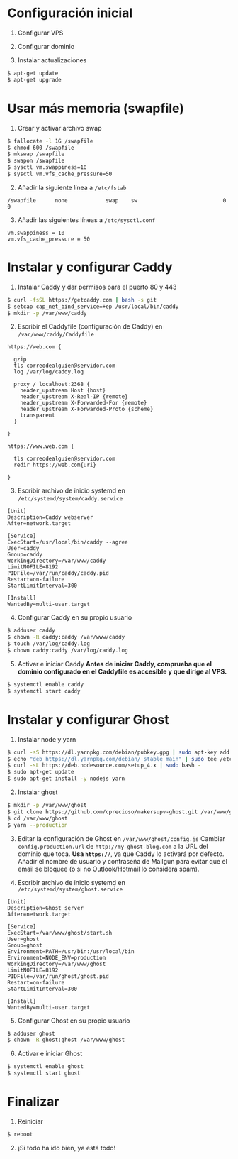 # Configuración inicial
1. Configurar VPS

2. Configurar dominio

3. Instalar actualizaciones
  ```sh
  $ apt-get update
  $ apt-get upgrade
  ```

# Usar más memoria (swapfile)
1. Crear y activar archivo swap
  ```sh
  $ fallocate -l 1G /swapfile
  $ chmod 600 /swapfile
  $ mkswap /swapfile
  $ swapon /swapfile
  $ sysctl vm.swappiness=10
  $ sysctl vm.vfs_cache_pressure=50
  ```

2. Añadir la siguiente línea a `/etc/fstab`
  ```
  /swapfile      none            swap    sw                           0 0
  ```

3. Añadir las siguientes líneas a `/etc/sysctl.conf`
  ```
  vm.swappiness = 10
  vm.vfs_cache_pressure = 50
  ```

# Instalar y configurar Caddy
1. Instalar Caddy y dar permisos para el puerto 80 y 443
  ```sh
  $ curl -fsSL https://getcaddy.com | bash -s git
  $ setcap cap_net_bind_service=+ep /usr/local/bin/caddy
  $ mkdir -p /var/www/caddy
  ```

2. Escribir el Caddyfile (configuración de Caddy) en `/var/www/caddy/Caddyfile`
  ```caddy
  https://web.com {

    gzip
    tls correodealguien@servidor.com
    log /var/log/caddy.log

    proxy / localhost:2368 {
      header_upstream Host {host}
      header_upstream X-Real-IP {remote}
      header_upstream X-Forwarded-For {remote}
      header_upstream X-Forwarded-Proto {scheme}
      transparent
    }

  }

  https://www.web.com {

    tls correodealguien@servidor.com
    redir https://web.com{uri}

  }
  ```

3. Escribir archivo de inicio systemd en `/etc/systemd/system/caddy.service`
  ```systemd
  [Unit]
  Description=Caddy webserver
  After=network.target

  [Service]
  ExecStart=/usr/local/bin/caddy --agree
  User=caddy
  Group=caddy
  WorkingDirectory=/var/www/caddy
  LimitNOFILE=8192
  PIDFile=/var/run/caddy/caddy.pid
  Restart=on-failure
  StartLimitInterval=300

  [Install]
  WantedBy=multi-user.target
  ```

4. Configurar Caddy en su propio usuario
  ```sh
  $ adduser caddy
  $ chown -R caddy:caddy /var/www/caddy
  $ touch /var/log/caddy.log
  $ chown caddy:caddy /var/log/caddy.log
  ```

5. Activar e iniciar Caddy
  **Antes de iniciar Caddy, comprueba que el dominio configurado en el Caddyfile es accesible y que dirige al VPS.**
  ```sh
  $ systemctl enable caddy
  $ systemctl start caddy
  ```

# Instalar y configurar Ghost
1. Instalar node y yarn
  ```sh
  $ curl -sS https://dl.yarnpkg.com/debian/pubkey.gpg | sudo apt-key add -
  $ echo "deb https://dl.yarnpkg.com/debian/ stable main" | sudo tee /etc/apt/sources.list.d/yarn.list
  $ curl -sL https://deb.nodesource.com/setup_4.x | sudo bash -
  $ sudo apt-get update
  $ sudo apt-get install -y nodejs yarn
  ```

2. Instalar ghost
  ```sh
  $ mkdir -p /var/www/ghost
  $ git clone https://github.com/cprecioso/makersupv-ghost.git /var/www/ghost --recursive --depth 1
  $ cd /var/www/ghost
  $ yarn --production
  ```

3. Editar la configuración de Ghost en `/var/www/ghost/config.js`
  Cambiar `config.production.url` de `http://my-ghost-blog.com` a la URL del dominio que toca. **Usa `https://`**, ya que Caddy lo activará por defecto.
  Añadir el nombre de usuario y contraseña de Mailgun para evitar que el email se bloquee (o si no Outlook/Hotmail lo considera spam).

4. Escribir archivo de inicio systemd en `/etc/systemd/system/ghost.service`
  ```systemd
  [Unit]
  Description=Ghost server
  After=network.target

  [Service]
  ExecStart=/var/www/ghost/start.sh
  User=ghost
  Group=ghost
  Environment=PATH=/usr/bin:/usr/local/bin
  Environment=NODE_ENV=production
  WorkingDirectory=/var/www/ghost
  LimitNOFILE=8192
  PIDFile=/var/run/ghost/ghost.pid
  Restart=on-failure
  StartLimitInterval=300

  [Install]
  WantedBy=multi-user.target
  ```

5. Configurar Ghost en su propio usuario
  ```sh
  $ adduser ghost
  $ chown -R ghost:ghost /var/www/ghost
  ```

6. Activar e iniciar Ghost
  ```sh
  $ systemctl enable ghost
  $ systemctl start ghost
  ```

# Finalizar
1. Reiniciar
  ```sh
  $ reboot
  ```

2. ¡Si todo ha ido bien, ya está todo!
